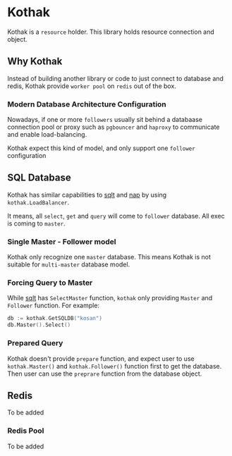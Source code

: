 # Kothak

Kothak is a `resource` holder. This library holds resource connection and object.

## Why Kothak

Instead of building another library or code to just connect to database and redis, Kothak provide `worker pool` on `redis` out of the box.

### Modern Database Architecture Configuration

Nowadays, if one or more `followers` usually sit behind a databaase connection pool or proxy such as `pgbouncer` and `haproxy` to communicate and enable load-balancing.

Kothak expect this kind of model, and only support one `follower` configuration

## SQL Database

Kothak has similar capabilities to [sqlt](https://github.com/albertwidi/sqlt) and [nap](https://github.com/tsenart/nap) by using `kothak.LoadBalancer`.

It means, all `select`, `get` and `query` will come to `follower` database. All exec is coming to `master`.

### Single Master - Follower model

Kothak only recognize one `master` database. This means Kothak is not suitable for `multi-master` database model.

### Forcing Query to Master

While [sqlt](https://github.com/albertwidi/sqlt) has `SelectMaster` function, `kothak` only providing `Master` and `Follower` function. For example:

```go
db := kothak.GetSQLDB("kosan")
db.Master().Select()
```

### Prepared Query

Kothak doesn't provide `prepare` function, and expect user to use `kothak.Master()` and `kothak.Follower()` function first to get the database. Then user can use the `preprare` function from the database object.

## Redis

To be added

### Redis Pool

To be added